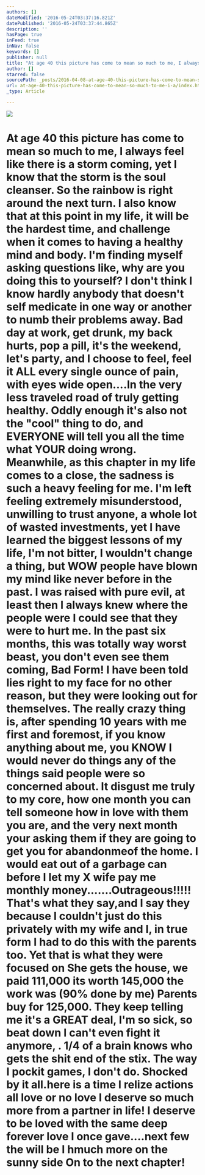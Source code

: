 ```yaml
---
authors: []
dateModified: '2016-05-24T03:37:16.821Z'
datePublished: '2016-05-24T03:37:44.865Z'
description: ''
hasPage: true
inFeed: true
inNav: false
keywords: []
publisher: null
title: "At age 40 this picture has come to mean so much to me, I always feel like there is a storm coming, yet I know that the storm is the soul cleanser. So the rainbow is right around the next turn. I also know that at this point in my life, it will be the hardest time, and challenge when it comes to having a healthy mind and body. I'm finding myself asking questions like, why are you doing this to yourself? I don't think I know hardly anybody that doesn't self medicate in one way or another to numb their problems away. Bad day at work, get drunk, my back hurts, pop a pill, it's the weekend, let's party, and I choose to feel, feel it ALL every single ounce of pain, with eyes wide open....In the very less traveled road of truly getting healthy. Oddly enough it's also not the \"cool\" thing to do, and EVERYONE will tell you all the time what YOUR doing wrong. Meanwhile, as this chapter in my life comes to a close, the sadness is such a heavy feeling for me. I'm left feeling extremely misunderstood, unwilling to trust anyone, a whole lot of wasted investments, yet I have learned the biggest lessons of my life, I'm not bitter, I wouldn't change a thing, but WOW people have blown my mind like never before in the past. I was raised with pure evil, at least then I always knew where the people were I could see that they were to hurt me. In the past six months, this was totally way worst beast, you don't even see them coming, Bad Form! I have been told lies right to my face for no other reason, but they were looking out for themselves. The really crazy thing is, after spending 10 years with me first and foremost, if you know anything about me, you KNOW I would never do things any of the things said people were so concerned about. It disgust me truly to my core, how one month you can tell someone how in love with them you are, and the very next month your asking them if they are going to get you for abandonmeof the home. I would eat out of a garbage can before I let my X wife pay me monthly money.......Outrageous!!!!! That's what they say,and I say they because I couldn't just do this privately with my wife and I, in true form I had to do this with the parents too. Yet that is what they were focused on She gets the house, we paid 111,000 its worth 145,000 the work was (90% done by me) Parents buy for 125,000. They keep telling me it's a GREAT deal, I'm so sick, so beat down I can't even fight it anymore, . 1/4 of a brain knows who gets the shit end of the stix. The way I pockit games, I don't do. Shocked by it all.here is a time I relize actions all love or no love I deserve so much more from a partner in life! I deserve to be loved with the same deep forever love I once gave....next few the will be I hmuch more on the sunny side On to the next chapter!"
author: []
starred: false
sourcePath: _posts/2016-04-08-at-age-40-this-picture-has-come-to-mean-so-much-to-me-i-a.md
url: at-age-40-this-picture-has-come-to-mean-so-much-to-me-i-a/index.html
_type: Article

---
```

![](https://the-grid-user-content.s3-us-west-2.amazonaws.com/c0a50956-98ec-4e25-831a-08000842dc5a.png)

# At age 40 this picture has come to mean so much to me, I always feel like there is a storm coming, yet I know that the storm is the soul cleanser. So the rainbow is right around the next turn. I also know that at this point in my life, it will be the hardest time, and challenge when it comes to having a healthy mind and body. I'm finding myself asking questions like, why are you doing this to yourself? I don't think I know hardly anybody that doesn't self medicate in one way or another to numb their problems away. Bad day at work, get drunk, my back hurts, pop a pill, it's the weekend, let's party, and I choose to feel, feel it ALL every single ounce of pain, with eyes wide open....In the very less traveled road of truly getting healthy. Oddly enough it's also not the "cool" thing to do, and EVERYONE will tell you all the time what YOUR doing wrong. Meanwhile, as this chapter in my life comes to a close, the sadness is such a heavy feeling for me. I'm left feeling extremely misunderstood, unwilling to trust anyone, a whole lot of wasted investments, yet I have learned the biggest lessons of my life, I'm not bitter, I wouldn't change a thing, but WOW people have blown my mind like never before in the past. I was raised with pure evil, at least then I always knew where the people were I could see that they were to hurt me. In the past six months, this was totally way worst beast, you don't even see them coming, Bad Form! I have been told lies right to my face for no other reason, but they were looking out for themselves. The really crazy thing is, after spending 10 years with me first and foremost, if you know anything about me, you KNOW I would never do things any of the things said people were so concerned about. It disgust me truly to my core, how one month you can tell someone how in love with them you are, and the very next month your asking them if they are going to get you for abandonmeof the home. I would eat out of a garbage can before I let my X wife pay me monthly money.......Outrageous!!!!! That's what they say,and I say they because I couldn't just do this privately with my wife and I, in true form I had to do this with the parents too. Yet that is what they were focused on She gets the house, we paid 111,000 its worth 145,000 the work was (90% done by me) Parents buy for 125,000\. They keep telling me it's a GREAT deal, I'm so sick, so beat down I can't even fight it anymore, . 1/4 of a brain knows who gets the shit end of the stix. The way I pockit games, I don't do. Shocked by it all.here is a time I relize actions all love or no love I deserve so much more from a partner in life! I deserve to be loved with the same deep forever love I once gave....next few the will be I hmuch more on the sunny side On to the next chapter!